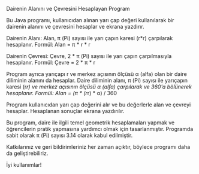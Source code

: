 Dairenin Alanını ve Çevresini Hesaplayan Program

Bu Java programı, kullanıcıdan alınan yarı çap değeri kullanılarak bir dairenin alanını ve çevresini hesaplar ve ekrana yazdırır.

Dairenin Alanı:
Alan, π (Pi) sayısı ile yarı çapın karesi (r*r) çarpılarak hesaplanır. Formül: Alan = π * r * r

Dairenin Çevresi:
Çevre, 2 * π (Pi) sayısı ile yarı çapın çarpılmasıyla hesaplanır. Formül: Çevre = 2 * π * r

Program ayrıca yarıçapı r ve merkez açısının ölçüsü α (alfa) olan bir daire diliminin alanını da hesaplar. Daire diliminin alanı, π (Pi) sayısı ile yarıçapın karesi (r*r) ve merkez açısının ölçüsü α (alfa) çarpılarak ve 360'a bölünerek hesaplanır. Formül: Alan = (π * (r*r) * α) / 360

Program kullanıcıdan yarı çap değerini alır ve bu değerlerle alan ve çevreyi hesaplar. Hesaplanan sonuçlar ekrana yazdırılır.

Bu program, daire ile ilgili temel geometrik hesaplamaları yapmak ve öğrencilerin pratik yapmasına yardımcı olmak için tasarlanmıştır. Programda sabit olarak π (Pi) sayısı 3.14 olarak kabul edilmiştir.

Katkılarınız ve geri bildirimleriniz her zaman açıktır, böylece programı daha da geliştirebiliriz.

İyi kullanımlar!
